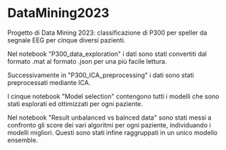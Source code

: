 # DataMining2023
Progetto di Data Mining 2023: classificazione di P300 per speller da segnale EEG per cinque diversi pazienti.

Nel notebook "P300_data_exploration" i dati sono stati convertiti dal formato .mat al formato .json per una più facile lettura. 

Successivamente in "P300_ICA_preprocessing" i dati sono stati preprocessati mediante ICA. 

I cinque notebook "Model selection" contengono tutti i modelli che sono stati esplorati ed ottimizzati per ogni paziente. 

Nel notebook "Result unbalanced vs balnced data" sono stati messi a confronto gli score dei vari algoritmi per ogni paziente, individuando i modelli migliori. Questi sono stati infine raggruppati in un unico modello ensemble.
